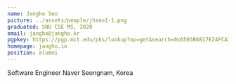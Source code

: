 ```yaml
---
name: Jangho Seo
picture: ../assets/people/jhseo1-1.png
graduated: SNU CSE MS, 2020
email: jangho@jangho.kr
pgpkey: https://pgp.mit.edu/pks/lookup?op=get&search=0x6503B6817E24FCA3
homepage: jangho.io
position: alumni
---
```

Software Engineer
Naver
Seongnam, Korea
